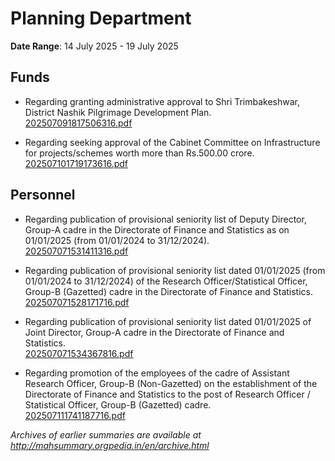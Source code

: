 # Planning Department

**Date Range**: 14 July 2025 - 19 July 2025


## Funds
- Regarding granting administrative approval to Shri Trimbakeshwar, District Nashik Pilgrimage Development Plan.\
  [202507091817506316.pdf](https://gr.maharashtra.gov.in/Site/Upload/Government%20Resolutions/English/202507091817506316.pdf)

- Regarding seeking approval of the Cabinet Committee on Infrastructure for projects/schemes worth more than Rs.500.00 crore.\
  [202507101719173616.pdf](https://gr.maharashtra.gov.in/Site/Upload/Government%20Resolutions/English/202507101719173616.pdf)

## Personnel
- Regarding publication of provisional seniority list of Deputy Director, Group-A cadre in the Directorate of Finance and Statistics as on 01/01/2025 (from 01/01/2024 to 31/12/2024).\
  [202507071531411316.pdf](https://gr.maharashtra.gov.in/Site/Upload/Government%20Resolutions/English/202507071531411316.pdf)

- Regarding publication of provisional seniority list dated 01/01/2025 (from 01/01/2024 to 31/12/2024) of the Research Officer/Statistical Officer, Group-B (Gazetted) cadre in the Directorate of Finance and Statistics.\
  [202507071528171716.pdf](https://gr.maharashtra.gov.in/Site/Upload/Government%20Resolutions/English/202507071528171716.pdf)

- Regarding publication of provisional seniority list dated 01/01/2025 of Joint Director, Group-A cadre in the Directorate of Finance and Statistics.\
  [202507071534367816.pdf](https://gr.maharashtra.gov.in/Site/Upload/Government%20Resolutions/English/202507071534367816.pdf)

- Regarding promotion of the employees of the cadre of Assistant Research Officer, Group-B (Non-Gazetted) on the establishment of the Directorate of Finance and Statistics to the post of Research Officer / Statistical Officer, Group-B (Gazetted) cadre.\
  [202507111741187716.pdf](https://gr.maharashtra.gov.in/Site/Upload/Government%20Resolutions/English/202507111741187716.pdf)


*Archives of earlier summaries are available at http://mahsummary.orgpedia.in/en/archive.html*